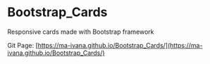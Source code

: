 # Bootstrap_Cards  
Responsive cards made with Bootstrap framework  
  
Git Page: [https://ma-ivana.github.io/Bootstrap_Cards/](https://ma-ivana.github.io/Bootstrap_Cards/)
